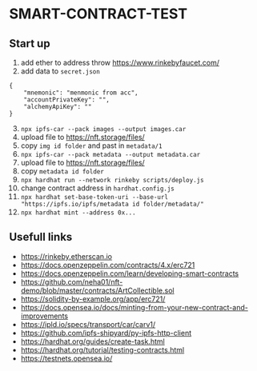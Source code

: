 # SMART-CONTRACT-TEST
## Start up
1. add ether to address throw https://www.rinkebyfaucet.com/
2. add data to `secret.json`
```
{
	"mnemonic": "menmonic from acc",
	"accountPrivateKey": "",
	"alchemyApiKey": ""
}
```
3. `npx ipfs-car --pack images --output images.car`
4. upload file to https://nft.storage/files/
5. copy `img id folder` and past in `metadata/1`
6. `npx ipfs-car --pack metadata --output metadata.car`
7. upload file to https://nft.storage/files/
8. copy `metadata id folder`
9. `npx hardhat run --network rinkeby scripts/deploy.js`
10. change contract address in `hardhat.config.js `
11. `npx hardhat set-base-token-uri --base-url "https://ipfs.io/ipfs/metadata id folder/metadata/"`
12. `npx hardhat mint --address 0x...`


## Usefull links
- https://rinkeby.etherscan.io
- https://docs.openzeppelin.com/contracts/4.x/erc721
- https://docs.openzeppelin.com/learn/developing-smart-contracts
- https://github.com/neha01/nft-demo/blob/master/contracts/ArtCollectible.sol
- https://solidity-by-example.org/app/erc721/
- https://docs.opensea.io/docs/minting-from-your-new-contract-and-improvements
- https://ipld.io/specs/transport/car/carv1/
- https://github.com/ipfs-shipyard/py-ipfs-http-client
- https://hardhat.org/guides/create-task.html
- https://hardhat.org/tutorial/testing-contracts.html
- https://testnets.opensea.io/
